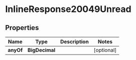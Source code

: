 

# InlineResponse20049Unread


## Properties

Name | Type | Description | Notes
------------ | ------------- | ------------- | -------------
**anyOf** | **BigDecimal** |  |  [optional]



